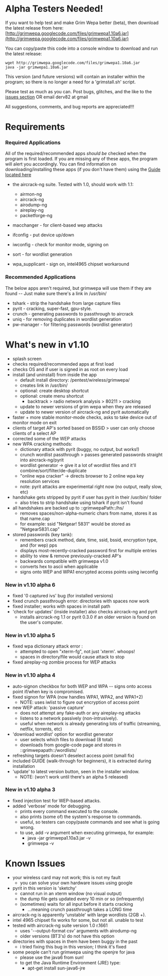 # Alpha Testers Needed! #

If you want to help test and make Grim Wepa better (beta), then download the latest release from here:
[http://grimwepa.googlecode.com/files/grimwepa1.10a6.jar](http://grimwepa.googlecode.com/files/grimwepa1.10a6.jar)

You can copy/paste this code into a console window to download and run the latest release:

```
wget http://grimwepa.googlecode.com/files/grimwepa1.10a6.jar
java -jar grimwepa1.10a6.jar
```

This version (and future versions) will contain an installer within the program; so there is no longer a need for a 'grimstall.sh' script.

Please test as much as you can.  Post bugs, glitches, and the like to the [issues section](http://code.google.com/p/grimwepa/issues/list) OR email derv82 at gmail

All suggestions, comments, and bug reports are appreciated!!!

# Requirements #

### Required Applications ###
All of the required/recommended apps _should be_ checked when the program is first loaded.
If you are missing any of these apps, the program will alert you accordingly.  You can find information on downloading/installing these apps (if you don't have them) using the [Guide located here](http://code.google.com/p/grimwepa/source/browse/trunk/grimwepa1.1/GUIDE#265)
  * the aircrack-ng suite.  Tested with 1.0, should work with 1.1:
    * airmon-ng
    * aircrack-ng
    * airodump-ng
    * aireplay-ng
    * packetforge-ng

  * macchanger - for client-based wep attacks
  * ifconfig   - put device up/down
  * iwconfig   - check for monitor mode, signing on
  * sort      - for wordlist generation
  * wpa\_supplicant - sign on, intel4965 chipset workaround

### Recommended Applications ###

The below apps aren't required, but grimwepa will use them if
they are found -- Just make sure there's a link in /usr/bin/

  * tshark - strip the handshake from large capture files
  * pyrit  - cracking, super-fast, gpu-style.
  * crunch - generating passwords to passthrough to aircrack
  * uniq   - for removing duplicates in wordlist generation
  * pw-manager - for filtering passwords (wordlist generator)


# What's new in v1.10 #
  * splash screen
  * checks required/recommended apps at first load
  * checks OS and if user is signed in as root on every load
  * install (and uninstall) from inside the app
    * default install directory: /pentest/wireless/grimwepa/
    * creates link in /usr/bin/
    * optional: create desktop shortcut
    * optional: create menu shortcut
      * backtrack > radio network analysis > 80211 > cracking
    * update to newer versions of grim wepa when they are released
    * update to newer version of aircrack-ng and pyrit automatically
  * faster + more stable monitor-mode checks, asks to take device out of monitor mode on exit
  * clients of target AP's sorted based on BSSID > user can only choose clients of a select AP
  * corrected some of the WEP attacks
  * new WPA cracking methods:
    * dictionary attack with pyrit (buggy, no output, but works!)
    * crunch wordlist passthrough > passes generated passwords straight into aircrack-ng/pyrit
    * wordlist generator -> give it a lot of wordlist files and it'll combine/sort/filter/de-duplicate
    * "online wpa cracker" -> directs browser to 2 online wpa key resolution services
    * note: pyrit attacks are experimental right now (no output, really slow, etc)
  * handshake gets stripped by pyrit if user has pyrit in their /usr/bin/ folder
    * also tries to strip handshake using tshark if pyrit isn't found
  * all handshakes are backed up to ::grimwepaPath::/hs/
    * removes spaces/non-alpha-numeric chars from name, stores it as that name.cap
    * for example: ssid "Netgear! 5831" would be stored as "Netgear5831.cap"
  * stored passwords (key tank):
    * remembers crack method, date, time, ssid, bssid, encryption type, and (for wep) pps
    * displays most-recently-cracked password first for multiple entries
    * ability to view & remove previously-cracked AP's
    * backwards compatible with grimwepa v1.0
    * converts hex to ascii when applicable
    * signs onto WEP and WPA1 encrypted access points using iwconfig


### New in v1.10 alpha 6 ###
  * fixed '0 captured ivs' bug (for installed versions)
  * fixed crunch passthrough error: directories with spaces now work
  * fixed installer; works with spaces in install path
  * 'check for updates' (inside installer) also checks aircrack-ng and pyrit
    * installs aircrack-ng 1.1 or pyrit 0.3.0 if an older version is found on the user's computer.

### New in v1.10 alpha 5 ###
  * fixed wpa dictionary attack error :
    * attempted to open "xterm-fg", not just 'xterm'. whoops!
    * spaces in directory/file would cause attack to stop
  * fixed aireplay-ng zombie process for WEP attacks

### New in v1.10 alpha 4 ###
  * auto-signon checkbox for both WEP and WPA -- signs onto access point if/when key is compromised.
  * fixed signon for WPA (now handles WPA1, WPA2, and WPA1+2)
    * NOTE: uses iwlist to figure out encryption of access point
  * new WEP attack: 'passive capture'
    * does not attempt any fake-auth or any aireplay-ng attacks
    * listens to a network passively (non-intrusively).
    * useful when network is already generating lots of traffic (streaming, netflix, torrents, etc)
  * 'download wordlist' option for wordlist generator
    * user selects which files to download (8 total)
    * downloads from google-code page and stores in ::grimwepapath::/wordlists/
  * refreshing targets doesn't deselect access point (small fix)
  * included GUIDE (walk-through for beginners), it is extracted during installation
  * 'update' to latest version button, seen in the installer window.
    * NOTE: (won't work until there's an alpha 5 released)


### New in v1.10 alpha 3 ###
  * fixed injection test for WEP-based attacks.
  * added 'verbose' mode for debugging.
    * prints every command executed to the console.
    * also prints (some of) the system's response to commands.
    * useful, so testers can copy/paste commands and see what is going wrong.
    * to use, add -v argument when executing grimwepa, for example:
      * java -jar grimwepa1.10a3.jar -v
      * grimwepa -v


# Known Issues #


  * your wireless card may not work; this is not my fault
    * you can solve your own hardware issues using google
  * pyrit in this version is 'sketchy'
    * cannot run in an xterm window (no visual output)
    * the dump file gets updated every 10 min or so (infrequently)
    * (sometimes) waits for all input before it starts cracking
      * ...meaning crunch passthrough takes a LONG time
  * aircrack-ng is apparently 'unstable' with large wordlists (2GB +).
  * intel 4965 chipset fix works for some, but not all. unable to test
  * tested with aircrack-ng suite version 1.0 r.1661
    * uses '--output-format csv' arguments with airodump-ng
    * older versions (BT3's) do not have this option
  * directories with spaces in them have been buggy in the past
    * i tried fixing this bug in this version; I think it's fixed
  * some people can't run grimwepa using the openjre for java
    * please use the java6 from sun!
    * to get the Java Runtime Environment (JRE) type:
      * apt-get install sun-java6-jre